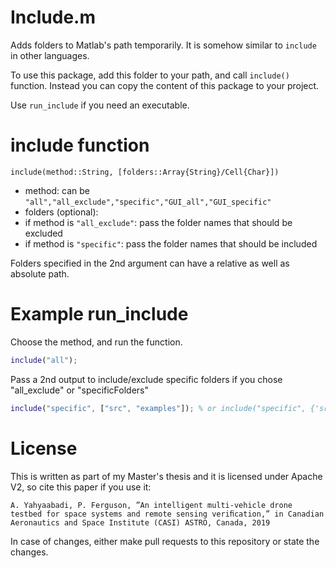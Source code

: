 # Include.m
Adds folders to Matlab's path temporarily. It is somehow similar to `include` in other languages.

To use this package, add this folder to your path, and call `include()` function. Instead you can copy the content of this package to your project.

Use `run_include` if you need an executable.

# include function

`include(method::String, [folders::Array{String}/Cell{Char}])`

 - method: can be `"all","all_exclude","specific","GUI_all","GUI_specific"`
 - folders (optional):
  - if method is `"all_exclude"`: pass the folder names that should be excluded
  - if method is `"specific"`: pass the folder names that should be included

Folders specified in the 2nd argument can have a relative as well as absolute path.

# Example run_include
Choose the method, and run the function.
```matlab
include("all");
```

Pass a 2nd output to include/exclude specific folders if you chose "all_exclude" or "specificFolders"
```matlab
include("specific", ["src", "examples"]); % or include("specific", {'src', 'examples'});
```

# License
This is written as part of my Master's thesis and it is licensed under Apache V2, so cite this paper if you use it:
```
A. Yahyaabadi, P. Ferguson, ”An intelligent multi-vehicle drone testbed for space systems and remote sensing veriﬁcation,” in Canadian Aeronautics and Space Institute (CASI) ASTRO, Canada, 2019
```
In case of changes, either make pull requests to this repository or state the changes.